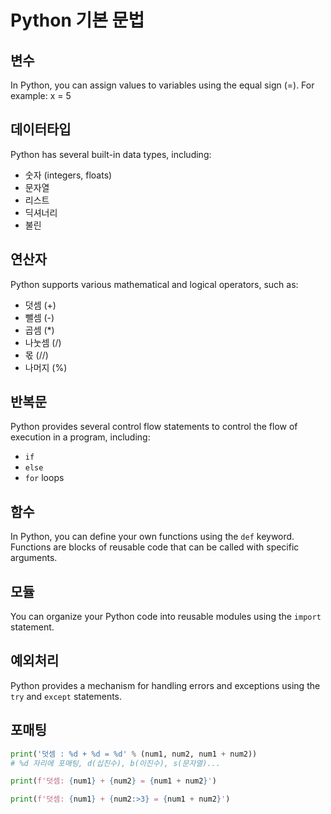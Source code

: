 # Python 기본 문법

## 변수
In Python, you can assign values to variables using the equal sign (=). For example:
x = 5

## 데이터타입
Python has several built-in data types, including:
- 숫자 (integers, floats)
- 문자열
- 리스트
- 딕셔너리
- 불린

## 연산자
Python supports various mathematical and logical operators, such as:
- 덧셈 (+)
- 뺄셈 (-)
- 곱셈 (*)
- 나눗셈 (/)
- 몫 (//)
- 나머지 (%)

## 반복문
Python provides several control flow statements to control the flow of execution in a program, including:
- `if`
- `else`
- `for` loops

## 함수
In Python, you can define your own functions using the `def` keyword. Functions are blocks of reusable code that can be called with specific arguments.

## 모듈
You can organize your Python code into reusable modules using the `import` statement.

## 예외처리
Python provides a mechanism for handling errors and exceptions using the `try` and `except` statements.

## 포매팅
```py
print('덧셈 : %d + %d = %d' % (num1, num2, num1 + num2))
# %d 자리에 포매팅, d(십진수), b(이진수), s(문자열)...

print(f'덧셈: {num1} + {num2} = {num1 + num2}')

print(f'덧셈: {num1} + {num2:>3} = {num1 + num2}')
```